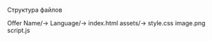 Структура файлов

Offer Name/->
            Language/->
                      index.html
                      assets/->
                              style.css
                              image.png
                              script.js
